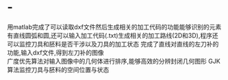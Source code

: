 # -
用matlab完成了可以读取dxf文件然后生成相关的加工代码的功能能够识别的元素有直线圆弧和圆,还可以输入加工代码(.txt)生成相关的加工路线(2D和3D),程序还可以监控刀具和胚料是否干涉以及刀具的加工状态
  完成了直线对直线的左刀补的功能,输入dxf文件,得到左刀补的图像  
  广度优先算法对输入图像中的几何体进行排序,能够高效的分辨封闭几何图形
  GJK算法监控刀具与胚料的空间位置与状态
